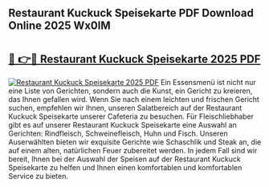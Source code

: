 ## Restaurant Kuckuck Speisekarte PDF Download Online 2025 Wx0lM

# <h2><a href="http://gca16tr.nevu.top/?p=Restaurant+Kuckuck+Speisekarte">🔗 👉🔴 Restaurant Kuckuck Speisekarte 2025 PDF</a></h2>

[![Restaurant Kuckuck Speisekarte 2025 PDF](https://i.imgur.com/dBaPXMq.png)](http://gca16tr.nevu.top/?p=Restaurant+Kuckuck+Speisekarte)
Ein Essensmenü ist nicht nur eine Liste von Gerichten, sondern auch die Kunst, ein Gericht zu kreieren, das Ihnen gefallen wird. Wenn Sie nach einem leichten und frischen Gericht suchen, empfehlen wir Ihnen, unseren Salatbereich auf der Restaurant Kuckuck Speisekarte unserer Cafeteria zu besuchen. Für Fleischliebhaber gibt es auf unserer Restaurant Kuckuck Speisekarte eine Auswahl an Gerichten: Rindfleisch, Schweinefleisch, Huhn und Fisch. Unseren Auserwählten bieten wir exquisite Gerichte wie Schaschlik und Steak an, die auf einem alten, natürlichen Feuer zubereitet werden. In jedem Fall sind wir bereit, Ihnen bei der Auswahl der Speisen auf der Restaurant Kuckuck Speisekarte zu helfen und Ihnen einen komfortablen und komfortablen Service zu bieten.
